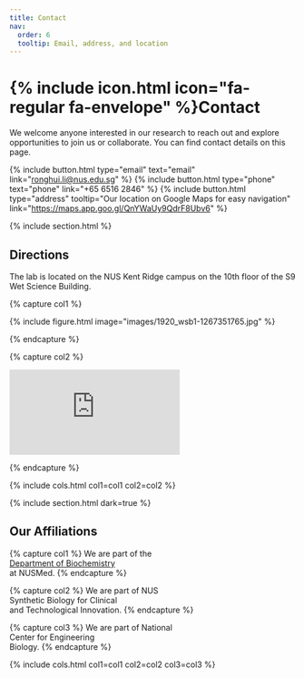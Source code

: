 ```yaml
---
title: Contact
nav:
  order: 6
  tooltip: Email, address, and location
---
```


# {% include icon.html icon="fa-regular fa-envelope" %}Contact

We welcome anyone interested in our research to reach out and explore opportunities to join us or collaborate. You can find contact details on this page.

{%
  include button.html
  type="email"
  text="email"
  link="ronghui.li@nus.edu.sg"
%}
{%
  include button.html
  type="phone"
  text="phone"
  link="+65 6516 2846"
%}
{%
  include button.html
  type="address"
  tooltip="Our location on Google Maps for easy navigation"
  link="https://maps.app.goo.gl/QnYWaUy9QdrF8Ubv6"
%}

{% include section.html %}

## Directions

The lab is located on the NUS Kent Ridge campus on the 10th floor of the S9 Wet Science Building. 

{% capture col1 %}

{%
  include figure.html
  image="images/1920_wsb1-1267351765.jpg"
%}

{% endcapture %}

{% capture col2 %}

<div class="map-container">

<iframe src="https://www.google.com/maps/embed?pb=!1m18!1m12!1m3!1d3988.7978734415537!2d103.78020803488968!3d1.2958822242022032!2m3!1f0!2f0!3f0!3m2!1i1024!2i768!4f13.1!3m3!1m2!1s0x31da1bc911595d3d%3A0xd684eb7b6242d35c!2sNUS%20S9%20Wet%20Science%20Building!5e0!3m2!1sen!2ssg!4v1760685171475!5m2!1sen!2ssg" style="border:0;" allowfullscreen="" loading="lazy" referrerpolicy="no-referrer-when-downgrade"></iframe>

</div>

{% endcapture %}

{% include cols.html col1=col1 col2=col2 %}

{% include section.html dark=true %}

## Our Affiliations 

{% capture col1 %}
We are part of the  
[Department of Biochemistry](https://medicine.nus.edu.sg/bch/faculty/li-ronghui/)  
at NUSMed.
{% endcapture %}

{% capture col2 %}
We are part of NUS  
Synthetic Biology for Clinical  
and Technological Innovation.
{% endcapture %}

{% capture col3 %}
We are part of National  
Center for Engineering  
Biology.
{% endcapture %}

{% include cols.html col1=col1 col2=col2 col3=col3 %}
